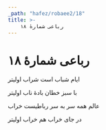 ```yaml
---
_path: "hafez/robaee2/18"
title: >-
    رباعی شمارهٔ ۱۸
---
```

# رباعی شمارهٔ ۱۸

<div class="b" id="bn1"><div class="m1"><p>ایام شباب است شراب اولیتر</p></div>
<div class="m2"><p>با سبز خطان بادهٔ ناب اولیتر</p></div></div>
<div class="b" id="bn2"><div class="m1"><p>عالم همه سر به سر رباطیست خراب</p></div>
<div class="m2"><p>در جای خراب هم خراب اولیتر</p></div></div>
